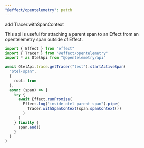 ```yaml
---
"@effect/opentelemetry": patch
---
```


add Tracer.withSpanContext

This api is useful for attaching a parent span to an Effect from an opentelemetry
span outside of Effect.

```typescript
import { Effect } from "effect"
import { Tracer } from "@effect/opentelemetry"
import * as OtelApi from "@opentelemetry/api"

await OtelApi.trace.getTracer("test").startActiveSpan(
  "otel-span",
  {
    root: true
  },
  async (span) => {
    try {
      await Effect.runPromise(
        Effect.log("inside otel parent span").pipe(
          Tracer.withSpanContext(span.spanContext())
        )
      )
    } finally {
      span.end()
    }
  }
)
```
